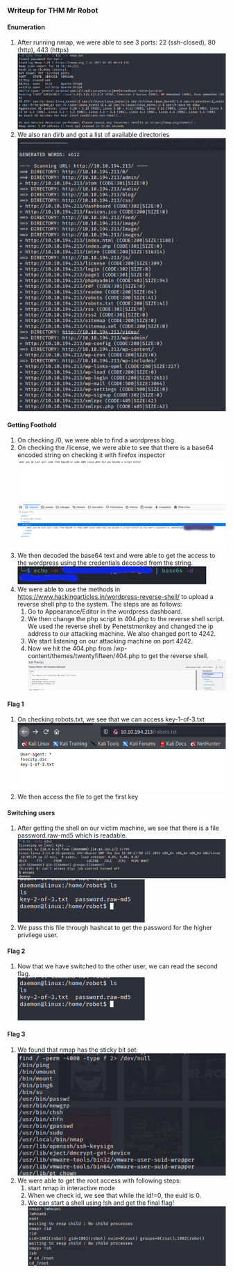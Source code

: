 ### Writeup for THM  Mr Robot

#### Enumeration
1. After running nmap, we were able to see 3 ports: 22 (ssh-closed), 80 (http), 443 (https)
![nmap output](./resources/nmap_output.png)
2. We also ran dirb and got a list of available directories                                
![dirb output](./resources/dirb_output.png)

#### Getting Foothold
1. On checking /0, we were able to find a wordpress blog.
2. On checking the /license, we were able to see that there is a base64 encoded string on checking it with firefox inspector
![base64 encoded creds](./resources/user_creds_enc.png)
2. We then decoded the base64 text and were able to get the access to the wordpress using the credentials decoded from the string.
![decoding base64 encoded string](./resources/decoding_enc.png)
3. We were able to use the methods in https://www.hackingarticles.in/wordpress-reverse-shell/ to upload a reverse shell php to the system.
The steps are as follows:
    1. Go to Appearance/Editor in the wordpress dashboard.
    2. We then change the php script in 404.php to the reverse shell script. We used the reverse shell by Penetstmonkey and changed the ip address to our attacking
  machine. We also changed port to 4242.
    3. We start listening on our attacking machine on port 4242.
    4. Now we hit the 404.php from /wp-content/themes/twentyfifteen/404.php to get the reverse shell.
  ![getting reverse shell](./resources/404.png)  

#### Flag 1
1. On checking robots.txt, we see that we can access key-1-of-3.txt
![robots.txt](./resources/robots.png)
2. We then access the file to get the first key
      
#### Switching users
1. After getting the shell on our victim machine, we see that there is a file password.raw-md5 which is readable.
![reverse shell](./resources/rev.png)
![file contents](./resources/key.png)
3. We pass this file through hashcat to get the password for the higher privilege user.
 
#### Flag 2
1. Now that we have switched to the other user, we can read the second flag.                                  
![2nd flag](./resources/key.png)

#### Flag 3
1. We found that nmap has the sticky bit set:                                              
![sticky bit](./resources/sticky.png)
2. We were able to get the root access with following steps:
     1. start nmap in interactive mode
     2. When we check id, we see that while the id!=0, the euid is 0.
     3. We can start a shell using !sh and get the final flag!
  ![nmap privilege escalation](./resources/nmap_priv_esc.png)
  
  
 
